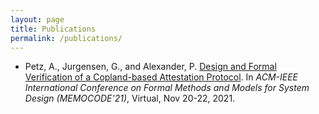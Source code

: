 ```yaml
---
layout: page
title: Publications
permalink: /publications/
---
```


- Petz, A., Jurgensen, G., and Alexander, P. [Design and Formal Verification of a Copland-based Attestation Protocol](/assets/papers/memocode21.pdf). In *ACM-IEEE International Conference on Formal Methods and Models for System Design (MEMOCODE'21)*, Virtual, Nov 20-22, 2021.